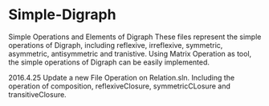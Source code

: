 # Simple-Digraph
Simple Operations and Elements of Digraph
These files represent the simple operations of Digraph, including reflexive, irreflexive, symmetric, asymmetric, antisymmetric and tranistive. Using Matrix Operation as tool, the simple operations of Digraph can be easily implemented.

2016.4.25
Update a new File Operation on Relation.sln. Including the operation of composition, reflexiveClosure, symmetricCLosure and transitiveClosure.
